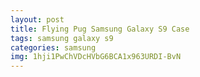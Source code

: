 ```yaml
---
layout: post
title: Flying Pug Samsung Galaxy S9 Case
tags: samsung galaxy s9
categories: samsung
img: 1hji1PwChVDcHVbG6BCA1x963URDI-BvN
---
```

